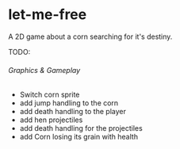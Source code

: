 # let-me-free
A 2D game about a corn searching for it's destiny.

TODO:
###### Graphics & Gameplay
* Switch corn sprite
* add jump handling to the corn
* add death handling to the player
* add hen projectiles
* add death handling for the projectiles
* add Corn losing its grain with health